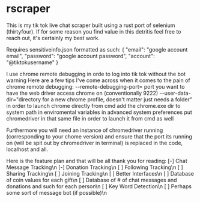 # rscraper
This is my tik tok live chat scraper built using a rust port of selenium (thirtyfour). If for some reason you find value in this detritis feel free to reach out, it's certainly my best work.

Requires sensitiveinfo.json formatted as such:
{
    "email": "google account email",
    "password": "google account password",
    "account": "@tiktokusername"
}

I use chrome remote debugging in orde to log into tik tok without the bot warning
Here are a few tips I've come across when it comes to the pain of chrome remote debugging:
    --remote-debugging-port= port you want to have the web driver access chrome on (conventionally 9222)
    --user-data-dir="directory for a new chrome profile, doesn't matter just needs a folder"
    in order to launch chrome directly from cmd add the chrome.exe dir to system path in enviromental variables in advanced system preferences
    put chromedriver in that same file in order to launch it from cmd as well

Furthermore you will need an instance of chromedriver running (corresponding to your chome version) and ensure that the port its running on (will be spit out by chromedriver in terminal) is replaced in the code, localhost and all.

Here is the feature plan and that will be all thank you for reading:
\[-\] Chat Message Tracking\n
\[-\] Donation Tracking\n
\[ \] Following Tracking\n
\[ \] Sharing Tracking\n
\[ \] Joining Tracking\n
\[ \] Better Interfaces\n
\[ \] Database of coin values for each gift\n
\[ \] Database of # of chat messages and donations and such for each person\n
\[ \] Key Word Detection\n
\[ \] Perhaps some sort of message bot \(if possible\)\n
